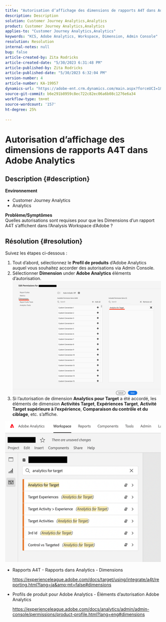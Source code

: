 ```yaml
---
title: "Autorisation d’affichage des dimensions de rapports A4T dans Adobe Analytics"
description: Description
solution: Customer Journey Analytics,Analytics
product: Customer Journey Analytics,Analytics
applies-to: "Customer Journey Analytics,Analytics"
keywords: "KCS, Adobe Analytics, Workspace, Dimension, Admin Console"
resolution: Resolution
internal-notes: null
bug: false
article-created-by: Zita Rodricks
article-created-date: "5/30/2023 6:31:48 PM"
article-published-by: Zita Rodricks
article-published-date: "5/30/2023 6:32:04 PM"
version-number: 4
article-number: KA-19957
dynamics-url: "https://adobe-ent.crm.dynamics.com/main.aspx?forceUCI=1&pagetype=entityrecord&etn=knowledgearticle&id=fc20e539-18ff-ed11-8f6e-6045bd006b25"
source-git-commit: b6e291b8959c8ec722c82ec06a6b08c1276e6a34
workflow-type: tm+mt
source-wordcount: '157'
ht-degree: 25%

---
```


# Autorisation d’affichage des dimensions de rapports A4T dans Adobe Analytics

## Description {#description}

<b>Environnement</b>
- Customer Journey Analytics
- Analytics

<b>Problème/Symptômes</b><br>Quelles autorisations sont requises pour que les Dimensions d’un rapport A4T s’affichent dans l’Analysis Workspace d’Adobe ?

## Résolution {#resolution}

Suivez les étapes ci-dessous :
1. Tout d’abord, sélectionnez le <b>Profil de produits</b> d’Adobe Analytics auquel vous souhaitez accorder des autorisations via Admin Console.
2. Sélectionner <b>Dimension</b> under <b>Adobe Analytics</b> éléments d’autorisation.\
   ![](assets/123b13c2-bb08-ed11-82e4-00224809a4ae.png)
3. Si l’autorisation de dimension <b>Analytics pour Target</b> a été accordé, les éléments de dimension <b>Activités Target</b>, <b>Expériences Target</b>, <b>Activité Target supérieure à l’expérience</b>, <b>Comparaison du contrôle et du ciblage</b>, etc. s’affiche.


![](assets/8b0bbd95-f4f5-ec11-bb3d-000d3a5b0d3b.png)

- Rapports A4T - Rapports dans Analytics - Dimensions

   https://experienceleague.adobe.com/docs/target/using/integrate/a4t/reporting.html?lang=ja&amp;mt=false#dimensions
- Profils de produit pour Adobe Analytics - Éléments d’autorisation Adobe Analytics

   https://experienceleague.adobe.com/docs/analytics/admin/admin-console/permissions/product-profile.html?lang=eng#dimensions


